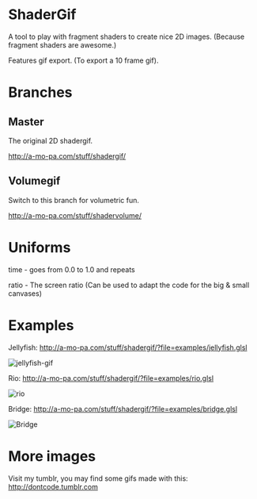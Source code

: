 # ShaderGif

A tool to play with fragment shaders to create nice 2D images. (Because fragment shaders are awesome.)

Features gif export. (To export a 10 frame gif).

# Branches

## Master

The original 2D shadergif.

http://a-mo-pa.com/stuff/shadergif/

## Volumegif

Switch to this branch for volumetric fun.

http://a-mo-pa.com/stuff/shadervolume/

# Uniforms

time - goes from 0.0 to 1.0 and repeats

ratio - The screen ratio (Can be used to adapt the code for the big & small canvases)

# Examples

Jellyfish: http://a-mo-pa.com/stuff/shadergif/?file=examples/jellyfish.glsl

![jellyfish-gif](http://67.media.tumblr.com/99a2e2a0055a5ba480c3d034db5d95b7/tumblr_ocaant6fWH1svno9go1_500.gif)

Rio: http://a-mo-pa.com/stuff/shadergif/?file=examples/rio.glsl

![rio](http://66.media.tumblr.com/31f918444dfeb6977d1a0818b5aed8d5/tumblr_oc62fccF031svno9go1_500.gif)

Bridge: http://a-mo-pa.com/stuff/shadergif/?file=examples/bridge.glsl

![Bridge](http://67.media.tumblr.com/1c175c8fd49c8be7ad155b7acddc850f/tumblr_oc6ennIUP41svno9go1_500.gif)

#  More images

Visit my tumblr, you may find some gifs made with this: http://dontcode.tumblr.com
